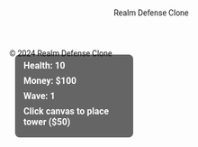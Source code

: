 <!DOCTYPE html>
<html lang="en">
<head>
  <meta charset="UTF-8" />
  <meta name="viewport" content="width=device-width, initial-scale=1" />
  <title>Realm Defense Clone</title>
  <link rel="stylesheet" href="https://cdnjs.cloudflare.com/ajax/libs/font-awesome/6.0.0-beta3/css/all.min.css" />
  <script src="https://cdn.tailwindcss.com"></script>
  <link href="https://fonts.googleapis.com/css2?family=Roboto:wght@400;700&display=swap" rel="stylesheet" />
  <style>
    body {
      font-family: 'Roboto', sans-serif;
    }
    #gameContainer {
      position: relative;
      width: 800px;
      margin: 0 auto;
    }
    #gameCanvas {
      background: url('https://images.unsplash.com/photo-1506744038136-46273834b3fb?auto=format&fit=crop&w=800&q=80') no-repeat center center;
      background-size: cover;
      border-radius: 0.5rem;
      box-shadow: 0 10px 15px rgba(0,0,0,0.5);
    }
    #uiPanel {
      position: absolute;
      top: 10px;
      left: 10px;
      background: rgba(0,0,0,0.6);
      padding: 10px 15px;
      border-radius: 0.5rem;
      font-size: 16px;
      color: white;
      font-weight: 700;
      user-select: none;
      width: 180px;
    }
    #uiPanel div {
      margin-bottom: 8px;
    }
  </style>
</head>
<body class="bg-gray-900 text-white min-h-screen flex flex-col">
  <header class="p-4 bg-gray-800 shadow-md text-center text-2xl font-bold">
    Realm Defense Clone
  </header>
  <main class="flex-grow flex justify-center items-center p-4">
    <div id="gameContainer">
      <canvas id="gameCanvas" width="800" height="600"></canvas>
      <div id="uiPanel">
        <div id="healthDisplay">Health: 10</div>
        <div id="moneyDisplay">Money: $100</div>
        <div id="waveDisplay">Wave: 1</div>
        <div>Click canvas to place tower ($50)</div>
      </div>
    </div>
  </main>
  <footer class="p-4 bg-gray-800 text-center text-sm text-gray-400">
    &copy; 2024 Realm Defense Clone
  </footer>
  <script src="main.js"></script>
</body>
</html>
